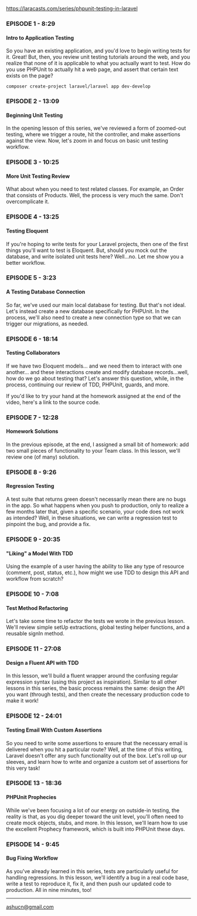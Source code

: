 https://laracasts.com/series/phpunit-testing-in-laravel

### EPISODE 1 - 8:29
#### Intro to Application Testing
So you have an existing application, and you'd love to begin writing tests for it. Great! But, then, you review unit testing tutorials around the web, and you realize that none of it is applicable to what you actually want to test. How do you use PHPUnit to actually hit a web page, and assert that certain text exists on the page?

````  
composer create-project laravel/laravel app dev-develop
````  

### EPISODE 2 - 13:09
#### Beginning Unit Testing
In the opening lesson of this series, we've reviewed a form of zoomed-out testing, where we trigger a route, hit the controller, and make assertions against the view. Now, let's zoom in and focus on basic unit testing workflow.

### EPISODE 3 - 10:25
#### More Unit Testing Review
What about when you need to test related classes. For example, an Order that consists of Products. Well, the process is very much the same. Don't overcomplicate it.

### EPISODE 4 - 13:25
#### Testing Eloquent
If you're hoping to write tests for your Laravel projects, then one of the first things you'll want to test is Eloquent. But, should you mock out the database, and write isolated unit tests here? Well...no. Let me show you a better workflow.

### EPISODE 5 - 3:23
#### A Testing Database Connection
So far, we've used our main local database for testing. But that's not ideal. Let's instead create a new database specifically for PHPUnit. In the process, we'll also need to create a new connection type so that we can trigger our migrations, as needed.

### EPISODE 6 - 18:14
#### Testing Collaborators
If we have two Eloquent models... and we need them to interact with one another... and these interactions create and modify database records...well, how do we go about testing that? Let's answer this question, while, in the process, continuing our review of TDD, PHPUnit, guards, and more.

If you'd like to try your hand at the homework assigned at the end of the video, here's a link to the source code.

### EPISODE 7 - 12:28
#### Homework Solutions
In the previous episode, at the end, I assigned a small bit of homework: add two small pieces of functionality to your Team class. In this lesson, we'll review one (of many) solution.

### EPISODE 8 - 9:26
#### Regression Testing
A test suite that returns green doesn't necessarily mean there are no bugs in the app. So what happens when you push to production, only to realize a few months later that, given a specific scenario, your code does not work as intended? Well, in these situations, we can write a regression test to pinpoint the bug, and provide a fix.

### EPISODE 9 - 20:35
#### "Liking" a Model With TDD
Using the example of a user having the ability to like any type of resource (comment, post, status, etc.), how might we use TDD to design this API and workflow from scratch?

### EPISODE 10 - 7:08
#### Test Method Refactoring
Let's take some time to refactor the tests we wrote in the previous lesson. We'll review simple setUp extractions, global testing helper functions, and a reusable signIn method.

### EPISODE 11 - 27:08
#### Design a Fluent API with TDD
In this lesson, we'll build a fluent wrapper around the confusing regular expression syntax (using this project as inspiration). Similar to all other lessons in this series, the basic process remains the same: design the API you want (through tests), and then create the necessary production code to make it work!

### EPISODE 12 - 24:01
#### Testing Email With Custom Assertions
So you need to write some assertions to ensure that the necessary email is delivered when you hit a particular route? Well, at the time of this writing, Laravel doesn't offer any such functionality out of the box. Let's roll up our sleeves, and learn how to write and organize a custom set of assertions for this very task!

### EPISODE 13 - 18:36
#### PHPUnit Prophecies
While we've been focusing a lot of our energy on outside-in testing, the reality is that, as you dig deeper toward the unit level, you'll often need to create mock objects, stubs, and more. In this lesson, we'll learn how to use the excellent Prophecy framework, which is built into PHPUnit these days.

### EPISODE 14 - 9:45
#### Bug Fixing Workflow
As you've already learned in this series, tests are particularly useful for handling regressions. In this lesson, we'll identify a bug in a real code base, write a test to reproduce it, fix it, and then push our updated code to production. All in nine minutes, too!  

----  
ashucn@gmail.com